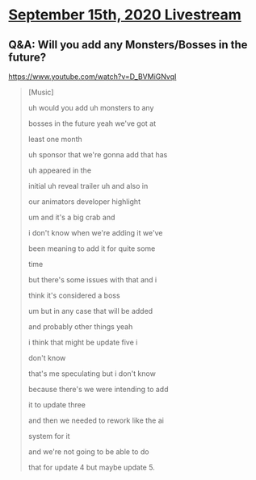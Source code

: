 # [September 15th, 2020 Livestream](../2020-09-15.md)
## Q&A: Will you add any Monsters/Bosses in the future?
https://www.youtube.com/watch?v=D_BVMiGNvqI
> [Music]
>
> uh would you add uh monsters to any
>
> bosses in the future yeah we've got at
>
> least one month
>
> uh sponsor that we're gonna add that has
>
> uh appeared in the
>
> initial uh reveal trailer uh and also in
>
> our animators developer highlight
>
> um and it's a big crab and
>
> i don't know when we're adding it we've
>
> been meaning to add it for quite some
>
> time
>
> but there's some issues with that and i
>
> think it's considered a boss
>
> um but in any case that will be added
>
> and probably other things yeah
>
> i think that might be update five i
>
> don't know
>
> that's me speculating but i don't know
>
> because there's we were intending to add
>
> it to update three
>
> and then we needed to rework like the ai
>
> system for it
>
> and we're not going to be able to do
>
> that for update 4 but maybe update 5.
>
